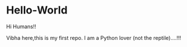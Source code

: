 # Hello-World
Hi Humans!!

Vibha here,this is my first repo.
I am a Python lover (not the reptile)....!!!
